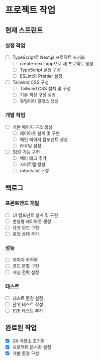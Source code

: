 # 프로젝트 작업

## 현재 스프린트

### 설정 작업
- [ ] TypeScript로 Next.js 프로젝트 초기화
  - [ ] create-next-app으로 새 프로젝트 생성
  - [ ] TypeScript 설정 구성
  - [ ] ESLint와 Prettier 설정

- [ ] Tailwind CSS 구성
  - [ ] Tailwind CSS 설치 및 구성
  - [ ] 기본 색상 구성 설정
  - [ ] 유틸리티 클래스 생성

### 개발 작업
- [ ] 기본 페이지 구조 생성
  - [ ] 레이아웃 설계 및 구현
  - [ ] 메인 페이지 컴포넌트 생성
  - [ ] 라우팅 설정

- [ ] SEO 기능 구현
  - [ ] 메타 태그 추가
  - [ ] 사이트맵 생성
  - [ ] robots.txt 구성

## 백로그

### 프론트엔드 개발
- [ ] UI 컴포넌트 설계 및 구현
- [ ] 반응형 레이아웃 생성
- [ ] 다크 모드 구현
- [ ] 로딩 상태 추가

### 성능
- [ ] 이미지 최적화
- [ ] 코드 분할 구현
- [ ] 캐싱 전략 설정

### 테스트
- [ ] 테스트 환경 설정
- [ ] 단위 테스트 작성
- [ ] E2E 테스트 추가

## 완료된 작업
- [x] Git 저장소 초기화
- [x] 프로젝트 문서화 설정
- [x] 개발 환경 구성 